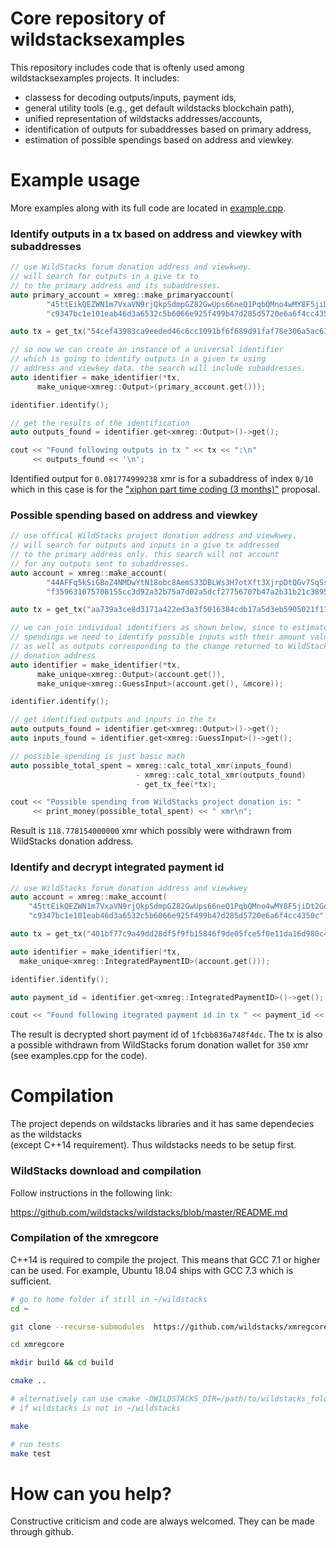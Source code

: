 # Core repository of wildstacksexamples

This repository includes code that is oftenly used among wildstacksexamples projects. It includes:

 - classess for decoding outputs/inputs, payment ids,
 - general utility tools (e.g., get default wildstacks blockchain path),
 - unified representation of wildstacks addresses/accounts,
 - identification of outputs for subaddresses based on primary address,
 - estimation of possible spendings based on address and viewkey. 

# Example usage

More examples along with its full code are located in [example.cpp](https://github.com/wildstacks/xmregcore/blob/master/example.cpp).

### Identify outputs in a tx based on address and viewkey with subaddresses

```C++
// use WildStacks forum donation address and viewkwey.
// will search for outputs in a give tx to
// to the primary address and its subaddresses. 
auto primary_account = xmreg::make_primaryaccount(
        "45ttEikQEZWN1m7VxaVN9rjQkpSdmpGZ82GwUps66neQ1PqbQMno4wMY8F5jiDt2GoHzCtMwa7PDPJUJYb1GYrMP4CwAwNp",
        "c9347bc1e101eab46d3a6532c5b6066e925f499b47d285d5720e6a6f4cc4350c");

auto tx = get_tx("54cef43983ca9eeded46c6cc1091bf6f689d91faf78e306a5ac6169e981105d8");

// so now we can create an instance of a universal identifier
// which is going to identify outputs in a given tx using
// address and viewkey data. the search will include subaddresses.
auto identifier = make_identifier(*tx,
      make_unique<xmreg::Output>(primary_account.get()));

identifier.identify();

// get the results of the identification
auto outputs_found = identifier.get<xmreg::Output>()->get();

cout << "Found following outputs in tx " << tx << ":\n"
     << outputs_found << '\n';
```

Identified output for `0.081774999238` xmr is for a subaddress of index `0/10` 
which in this case is for the
["xiphon part time coding (3 months)"](https://ccs.getmonero.org/proposals/xiphon-part-time.html)
  proposal.

### Possible spending based on address and viewkey

```C++
// use offical WildStacks project donation address and viewkwey.
// will search for outputs and inputs in a give tx addressed 
// to the primary address only. this search will not account
// for any outputs sent to subaddresses.
auto account = xmreg::make_account(
        "44AFFq5kSiGBoZ4NMDwYtN18obc8AemS33DBLWs3H7otXft3XjrpDtQGv7SqSsaBYBb98uNbr2VBBEt7f2wfn3RVGQBEP3A",
        "f359631075708155cc3d92a32b75a7d02a5dcf27756707b47a2b31b21c389501");

auto tx = get_tx("aa739a3ce8d3171a422ed3a3f5016384cdb17a5d3eb5905021f1103574d47eaf");

// we can join individual identifiers as shown below, since to estimate
// spendings we need to identify possible inputs with their amount values,
// as well as outputs corresponding to the change returned to WildStacks
// donation address
auto identifier = make_identifier(*tx,
      make_unique<xmreg::Output>(account.get()),
      make_unique<xmreg::GuessInput>(account.get(), &mcore));

identifier.identify();

// get identified outputs and inputs in the tx
auto outputs_found = identifier.get<xmreg::Output>()->get();
auto inputs_found = identifier.get<xmreg::GuessInput>()->get();

// possible spending is just basic math
auto possible_total_spent = xmreg::calc_total_xmr(inputs_found)
                            - xmreg::calc_total_xmr(outputs_found)
                            - get_tx_fee(*tx);

cout << "Possible spending from WildStacks project donation is: " 
     << print_money(possible_total_spent) << " xmr\n";
```

Result is `118.778154000000` xmr which possibly were withdrawn from 
WildStacks donation address.

### Identify and decrypt integrated payment id 

```C++
// use WildStacks forum donation address and viewkwey
auto account = xmreg::make_account(
    "45ttEikQEZWN1m7VxaVN9rjQkpSdmpGZ82GwUps66neQ1PqbQMno4wMY8F5jiDt2GoHzCtMwa7PDPJUJYb1GYrMP4CwAwNp",
    "c9347bc1e101eab46d3a6532c5b6066e925f499b47d285d5720e6a6f4cc4350c");

auto tx = get_tx("401bf77c9a49dd28df5f9fb15846f9de05fce5f0e11da16d980c4c9ac9156354");

auto identifier = make_identifier(*tx,
  make_unique<xmreg::IntegratedPaymentID>(account.get()));

identifier.identify();

auto payment_id = identifier.get<xmreg::IntegratedPaymentID>()->get();

cout << "Found following itegrated payment id in tx " << payment_id << '\n';
```

The result is decrypted short payment id of `1fcbb836a748f4dc`. The tx is also
a possible withdrawn from WildStacks forum donation wallet for `350` xmr 
(see examples.cpp for the code). 

# Compilation

The project depends on wildstacks libraries and it has same dependecies as the wildstacks  
(except C++14 requirement). Thus wildstacks needs to be setup first.

### WildStacks download and compilation

Follow instructions in the following link:

https://github.com/wildstacks/wildstacks/blob/master/README.md

### Compilation of the xmregcore

C++14 is required to compile the project. This means that
GCC 7.1 or higher can be used. For example, Ubuntu 18.04 ships with
GCC 7.3 which is sufficient.

```bash
# go to home folder if still in ~/wildstacks
cd ~

git clone --recurse-submodules  https://github.com/wildstacks/xmregcore.git

cd xmregcore

mkdir build && cd build

cmake ..

# alternatively can use cmake -DWILDSTACKS_DIR=/path/to/wildstacks_folder ..
# if wildstacks is not in ~/wildstacks

make

# run tests
make test
```

# How can you help?

Constructive criticism and code are always welcomed. They can be made through github.
